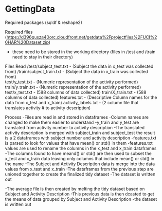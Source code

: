 GettingData
===========
Required packages (sqldf & reshape2)

Required files (https://d396qusza40orc.cloudfront.net/getdata%2Fprojectfiles%2FUCI%20HAR%20Dataset.zip)
 - these need to be stored in the working directory (files in /test and /train need to stay in their directory)

Files Read
/test/subject_test.txt   - (Subject the data in x_test was collected from)
/train/subject_train.txt - (Subject the data in x_train was collected from)  
test/y_test.txt          - (Numeric representation of the activity performed)
train/y_train.txt        - (Numeric representation of the activity performed)
test/x_test.txt          - (588 columns of data collected) 
train/X_train.txt        - (588 columns of data collected)
features.txt             - (Descriptive Column names for the data from x_test and x_train)
activity_labels.txt      - (2 column file that translates activity # to activity description)

Process
-Files are read in and stored in dataframes
-Column names are changed to make them easier to understand
-y_train and y_test are translated from activity number to activity description
-The translated activity description is merged with subject_train and subject_test
 the result is a 2 dataframes with subject number and activity description
-features.txt is parsed to look for values that have mean() or std() in them
-features.txt values are used to rename the columns in the x_test and x_train dataframes
-The columns found to have meand() or std() are then used to subset the x_test and x_train data leaving only 
 columns that include mean() or std() in the name
-The Subject and Activity Description data is merge into the data values from x_test and x_train
-The dataframes from the previous step are unioned together to create the finalized tidy dataset
-The dataset is written out

-The average file is then created by melting the tidy dataset based on Subject and Activity Description
-This previous data is then dcasted to get the means of data grouped by Subject and Activity Description
-the dataset is written out
